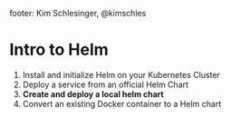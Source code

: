 footer: Kim Schlesinger, @kimschles
# Intro to Helm 

1. Install and initialize Helm on your Kubernetes Cluster 
1. Deploy a service from an official Helm Chart 
1. **Create and deploy a local helm chart**
1. Convert an existing Docker container to a Helm chart 




